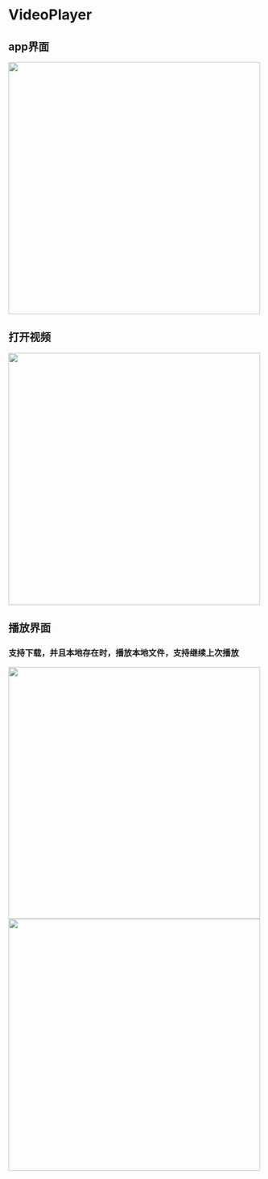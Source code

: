 <h1> VideoPlayer </h1>

<h2> app界面 </h2>
<img src="https://github.com/Chost233/VideoPlayer/raw/master/Screenshot_2017-05-21-20-48-59-931_com.pers.myc.v.png" width="500" hegiht="313" align=center />
<h2> 打开视频 </h2>
<img src="https://github.com/Chost233/VideoPlayer/raw/master/Screenshot_2017-05-21-20-49-06-073_com.pers.myc.v.png" width="500" hegiht="313" align=center />
<h2> 播放界面 </h2>
<h3> 支持下载，并且本地存在时，播放本地文件，支持继续上次播放 </h3>
<img src="https://github.com/Chost233/VideoPlayer/raw/master/Screenshot_2017-05-21-20-49-23-103_com.pers.myc.v.png" width="500" hegiht="313" align=center />
<img src="https://github.com/Chost233/VideoPlayer/raw/master/Screenshot_2017-05-21-20-49-11-687_com.pers.myc.v.png" width="500" hegiht="313" align=center />
